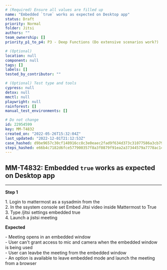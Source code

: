 ```yaml
---
# (Required) Ensure all values are filled up
name: "Embedded `true` works as expected on Desktop app"
status: Draft
priority: Normal
folder: Jitsi
authors: ""
team_ownership: []
priority_p1_to_p4: P3 - Deep Functions (Do extensive scenarios work?)

# (Optional)
location: null
component: null
tags: []
labels: []
tested_by_contributor: ""

# (Optional) Test type and tools
cypress: null
detox: null
mmctl: null
playwright: null
rainforest: []
manual_test_environments: []

# Do not change
id: 22954599
key: MM-T4832
created_on: "2022-05-26T15:32:04Z"
last_updated: "2022-12-01T21:12:53Z"
case_hashed: d9be9657c30cf148916cc8c3e0eaec2fad9f634d373c31077586a3cb797b9e832aa86d92c4ce93c0e408b0c4452b6c60
steps_hashed: e66b4c7182d6fce577900357f8a3f0879f91ea2a37344579a7778ac1466e29c4cf0b08f41ade4550e8d04806bcbb35c6
---
```


<!-- (Auto-generated) Based on frontmatter's "key" and "name" -->

## MM-T4832: Embedded `true` works as expected on Desktop app

---

**Step 1**

1\. Login to mattermost as a sysadmin from the\
2\. In the ssystem console set Embed Jitsi video inside Mattermost to True\
3\. Type /jitsi settings embedded true\
4\. Launch a jistsi meeting

**Expected**

\- Meeting opens in an embedded window\
\- User can't grant access to mic and camera when the embedded window is being used\
\- User can leavbe the meeting from the embedded window\
\- An option is available to leave embedded mode and launch the meeting from a browser
